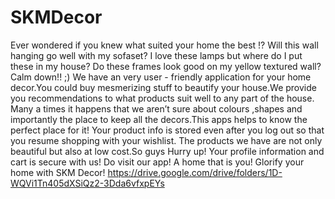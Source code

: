 # SKMDecor
Ever wondered if you knew what suited your home the best !?
Will this wall hanging go well with my sofaset? I love these lamps but where do I put these in my house? Do these frames look good on my yellow textured wall?
Calm down!! ;)
We have an very user - friendly application for your home decor.You could buy mesmerizing stuff to beautify your house.We provide you recommendations to what products suit well to any part of the house.
Many a times it happens that we aren’t sure about colours ,shapes and importantly the place to keep all the decors.This apps helps to know the perfect place for it!
Your product info is stored even after you log out so that you resume shopping with your wishlist.
The products we have are not only beautiful but also at low cost.So guys Hurry up!
Your profile information and cart is secure with us!
Do visit our app!
A home that is you! Glorify your home with SKM Decor! 
https://drive.google.com/drive/folders/1D-WQVi1Tn405dXSiQz2-3Dda6vfxpEYs

